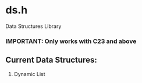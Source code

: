 # ds.h
Data Structures Library

### IMPORTANT: Only works with C23 and above

## Current Data Structures:
1. Dynamic List
